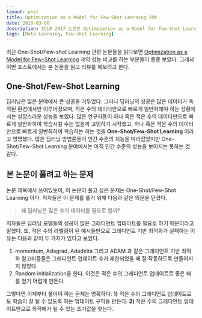 ```yaml
---
layout: post
title: Optimization as a Model for Few-Shot Learning 리뷰
date: 2018-03-06
description: ICLR 2017 논문인 Optimization as a Model for Few-Shot Learning 을 리뷰한다.
tags: [Meta Learning, Few-shot Learning]
---
```


최근 One-Shot/Few-shot Learning 관련 논문들을 읽다보면 [Optimization as a Model for Few-Shot Learning](https://openreview.net/pdf?id=rJY0-Kcll) 과의 성능 비교를 하는 부분들이 종종 보였다. 그래서 이번 포스트에서는 본 논문을 읽고 리뷰를 해보려고 한다.

## One-Shot/Few-Shot Learning

딥러닝은 많은 분야에서 큰 성공을 거두었다. 그러나 딥러닝의 성공은 많은 데이터가 축적된 환경에서만 이루어졌으며, 적은 수의 데이터만으로 빠르게 일반화해야 하는 상황에서는 실망스러운 성능을 보였다. 많은 연구자들이 하나 혹은 적은 수의 데이터만으로 빠르게 일반화하여 학습시킬 수는 없을까 고민하기 시작했고, 하나 혹은 적은 수의 데이터만으로 빠르게 일반화하여 학습하는 하는 것을 **One-Shot/Few-Shot Learning** 이라고 명명했다. 많은 딥러닝 방법론들이 인간 수준의 지능을 따라잡았지만 One-Shot/Few-Shot Learning 분야에서는 아직 인간 수준의 성능을 보이지는 못하는 것 같다.

## 본 논문이 풀려고 하는 문제

논문 제목에서 쓰여있듯이, 이 논문이 풀고 싶은 문제는 One-Shot/Few-Shot Learning 이다. 저자들은 이 문제를 풀기 위해 다음과 같은 의문을 던졌다.

> 왜 딥러닝은 많은 수의 데이터를 필요로 할까?

저자들은 딥러닝 모델들의 성공이 많은 그레디언트 업데이트를 필요로 하기 때문이라고 말했다. 또, 적은 수의 라벨링이 된 예시들만으로 그레디언트 기반 최적화가 실패하는 이유는 다음과 같이 두 가지가 있다고 보았다.

1. momentum, Adagrad, Adadelta 그리고 ADAM 과 같은 그레디언트 기반 최적화 알고리즘들은 그레디언트 업데이트 수가 제한되었을 때 잘 작동하도록 만들어지지 않았다.
2. Random initialization을 한다. 이것은 적은 수의 그레디언트 업데이트로 좋은 해를 얻기 어렵게 만든다.

그렇다면 이제부터 풀어야 하는 문제는 명확하다. **1)** 적은 수의 그레디언트 업데이트로도 학습이 잘 될 수 있도록 하는 업데이트 규칙을 만든다. **2)** 적은 수의 그레디언트 업데이트만으로 최적해가 될 수 있는 초기값을 찾는다.
